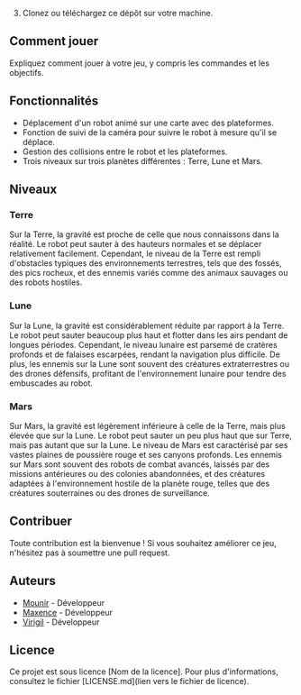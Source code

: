 3. Clonez ou téléchargez ce dépôt sur votre machine.

## Comment jouer

Expliquez comment jouer à votre jeu, y compris les commandes et les objectifs.

## Fonctionnalités

- Déplacement d'un robot animé sur une carte avec des plateformes.
- Fonction de suivi de la caméra pour suivre le robot à mesure qu'il se déplace.
- Gestion des collisions entre le robot et les plateformes.
- Trois niveaux sur trois planètes différentes : Terre, Lune et Mars.

## Niveaux

### Terre

Sur la Terre, la gravité est proche de celle que nous connaissons dans la réalité. Le robot peut sauter à des hauteurs normales et se déplacer relativement facilement. Cependant, le niveau de la Terre est rempli d'obstacles typiques des environnements terrestres, tels que des fossés, des pics rocheux, et des ennemis variés comme des animaux sauvages ou des robots hostiles.

### Lune

Sur la Lune, la gravité est considérablement réduite par rapport à la Terre. Le robot peut sauter beaucoup plus haut et flotter dans les airs pendant de longues périodes. Cependant, le niveau lunaire est parsemé de cratères profonds et de falaises escarpées, rendant la navigation plus difficile. De plus, les ennemis sur la Lune sont souvent des créatures extraterrestres ou des drones défensifs, profitant de l'environnement lunaire pour tendre des embuscades au robot.

### Mars

Sur Mars, la gravité est légèrement inférieure à celle de la Terre, mais plus élevée que sur la Lune. Le robot peut sauter un peu plus haut que sur Terre, mais pas autant que sur la Lune. Le niveau de Mars est caractérisé par ses vastes plaines de poussière rouge et ses canyons profonds. Les ennemis sur Mars sont souvent des robots de combat avancés, laissés par des missions antérieures ou des colonies abandonnées, et des créatures adaptées à l'environnement hostile de la planète rouge, telles que des créatures souterraines ou des drones de surveillance.

## Contribuer

Toute contribution est la bienvenue ! Si vous souhaitez améliorer ce jeu, n'hésitez pas à soumettre une pull request.

## Auteurs

- [Mounir](https://github.com/Mounir733) - Développeur
- [Maxence](https://github.com/MaxenceLucas) - Développeur
- [Virigil](https://github.com/Virgile73) - Développeur

## Licence

Ce projet est sous licence [Nom de la licence]. Pour plus d'informations, consultez le fichier [LICENSE.md](lien vers le fichier de licence).
